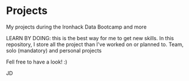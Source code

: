 # Projects
My projects during the Ironhack Data Bootcamp and more

LEARN BY DOING: this is the best way for me to get new skills.
In this repository, I store all the project than I've worked on or planned to.
Team, solo (mandatory) and personal projects

Fell free to have a look! :)

JD
